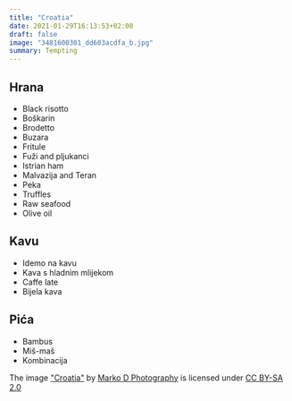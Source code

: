 ```yaml
---
title: "Croatia"
date: 2021-01-29T16:13:53+02:00
draft: false
image: "3481600301_dd603acdfa_b.jpg"
summary: Tempting
---
```

## Hrana
* Black risotto
* Boškarin
* Brodetto
* Buzara
* Fritule
* Fuži and pljukanci
* Istrian ham
* Malvazija and Teran
* Peka
* Truffles
* Raw seafood
* Olive oil

## Kavu
* Idemo na kavu
* Kava s hladnim mlijekom
* Caffe late
* Bijela kava

## Pića
* Bambus
* Miš-maš
* Kombinacija

The image <a href="https://www.flickr.com/photos/26329758@N02/3481600301">"Croatia"</a>
<span>
  by <a href="https://www.flickr.com/photos/26329758@N02">Marko D Photography</a>
</span>
is licensed under <a href="https://creativecommons.org/licenses/by-sa/2.0/?ref=ccsearch&atype=html" style="margin-right: 5px;">CC BY-SA 2.0</a>
